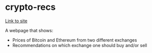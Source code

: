 # crypto-recs

[Link to site](https://mtlynch3.github.io/crypto-recs/)

A webpage that shows:

- Prices of Bitcoin and Ethereum from two different exchanges 
- Recommendations on which exchange one should buy and/or sell

